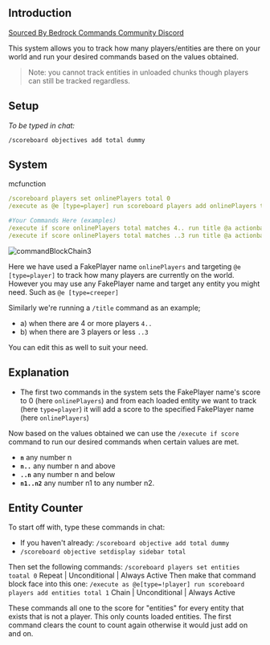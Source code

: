 ## Introduction

[Sourced By Bedrock Commands Community Discord](https://discord.gg/SYstTYx5G5)

This system allows you to track how many players/entities are there on your world and run your desired commands based on the values obtained.

> Note: you cannot track entities in unloaded chunks though players can still be tracked regardless.

## Setup

*To be typed in chat:*

`/scoreboard objectives add total dummy`

## System

<CodeHeader>mcfunction</CodeHeader>

```yaml
/scoreboard players set onlinePlayers total 0
/execute as @e [type=player] run scoreboard players add onlinePlayers total 1

#Your Commands Here (examples)
/execute if score onlinePlayers total matches 4.. run title @a actionbar Enough players to start game.
/execute if score onlinePlayers total matches ..3 run title @a actionbar Not enough players.
```
![commandBlockChain3](/assets/images/commands/commandBlockChain/3.png)


Here we have used a FakePlayer name `onlinePlayers` and targeting `@e [type=player]` to track how many players are currently on the world. However you may use any FakePlayer name and target any entity you might need. Such as `@e [type=creeper]`

Similarly we're running a `/title` command as an example;
- a) when there are 4 or more players `4..`
- b) when there are 3 players or less `..3`

You can edit this as well to suit your need.

## Explanation

- The first two commands in the system sets the FakePlayer name's score to 0 (here `onlinePlayers`) and from each loaded entity we want to track (here `type=player`) it will add a score to the specified FakePlayer name (here `onlinePlayers`)

Now based on the values obtained we can use the `/execute if score` command to run our desired commands when certain values are met.
- **` n `** any number n
- **` n.. `** any number n and above
- **` ..n `** any number n and below
- **` n1..n2 `** any number n1 to any number n2.

## Entity Counter
To start off with, type these commands in chat:
- If you haven't already: `/scoreboard objective add total dummy`
- `/scoreboard objective setdisplay sidebar total`

Then set the following commands:
`/scoreboard players set entities toatal 0` Repeat | Unconditional | Always Active
Then make that command block face into this one:
`/execute as @e[type=!player] run scoreboard players add entities total 1` Chain | Unconditional | Always Active

These commands all one to the score for "entities" for every entity that exists that is not a player. This only counts loaded entities. The first command clears the count to count again otherwise it would just add on and on.
